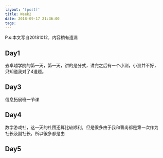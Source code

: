```yaml
---
layout: '[post]'
title: Week2
date: 2018-09-17 21:36:00
tags:
---
```



P.s:本文写自20181012，内容稍有遗漏
## Day1
去卓越学院的第一天，第一天，讲的是分式，讲完之后有一个小测，小测并不好，只知道我对了4道题。
## Day3
信息拓展班一节课
## Day4
数学游戏社，这一天的社团还算比较顺利，但是很多由于我和曹尚都是第一次作为社长及副社长，所以很多都是由
## Day5
